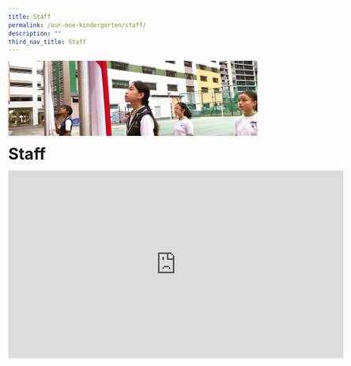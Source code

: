 ```yaml
---
title: Staff
permalink: /our-moe-kindergarten/staff/
description: ""
third_nav_title: Staff
---
```

![](/images/sub-banner.jpg)

**<font size=6>Staff</font>**


<iframe width="678" height="380" src="https://www.youtube.com/embed/yIIPzuRFqTA" title="Welcome to the MK@PG family! 2022" frameborder="0" allow="accelerometer; autoplay; clipboard-write; encrypted-media; gyroscope; picture-in-picture" allowfullscreen></iframe>